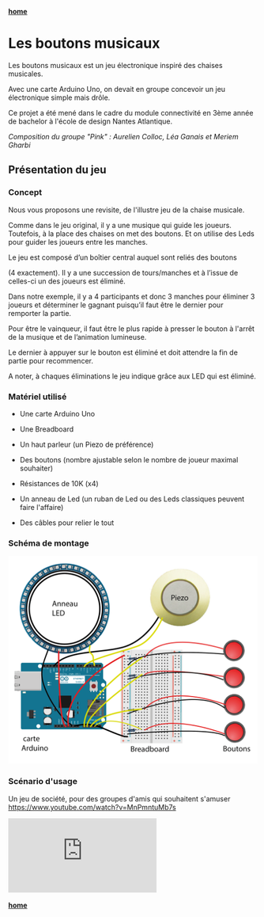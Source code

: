 
[**home**](../README.md)

# Les boutons musicaux
 
Les boutons musicaux est un jeu électronique inspiré des chaises musicales.

Avec une carte Arduino Uno, on devait en groupe concevoir un jeu électronique simple mais drôle.

Ce projet a été mené dans le cadre du module connectivité en 3ème année de bachelor à l'école de design Nantes Atlantique.

*Composition du groupe "Pink" : Aurelien Colloc, Léa Ganais et Meriem Gharbi*

 
## Présentation du jeu 

### Concept

 
Nous vous proposons une revisite, de l'illustre jeu de la chaise musicale.

Comme dans le jeu original, il y a une musique qui guide les joueurs. Toutefois, à la place des chaises on met des boutons. Et on utilise des Leds pour guider les joueurs entre les manches.

Le jeu est composé d’un boîtier central auquel sont reliés des boutons

(4 exactement). Il y a une succession de tours/manches et à l’issue de celles-ci un des joueurs est éliminé.

Dans notre exemple, il y a 4 participants et donc 3 manches pour éliminer 3 joueurs et déterminer le gagnant puisqu’il faut être le dernier pour remporter la partie.

Pour être le vainqueur, il faut être le plus rapide à presser le bouton à l'arrêt de la musique et de l’animation lumineuse.

Le dernier à appuyer sur le bouton est éliminé et doit attendre la fin de partie pour recommencer.

A noter, à chaques éliminations le jeu indique grâce aux LED qui est éliminé.

  

### Matériel utilisé

- Une carte Arduino Uno

- Une Breadboard

- Un haut parleur (un Piezo de préférence)

- Des boutons (nombre ajustable selon le nombre de joueur maximal souhaiter)

- Résistances de 10K (x4)

- Un anneau de Led (un ruban de Led ou des Leds classiques peuvent faire l'affaire)

- Des câbles pour relier le tout

### Schéma de montage

![montage](schema_final.png)


### Scénario d'usage
Un jeu de société, pour des groupes d'amis qui souhaitent s'amuser 
https://www.youtube.com/watch?v=MnPmntuMb7s

<div>
<iframe src="https://www.youtube.com/embed/MnPmntuMb7s" frameborder="0" allow="accelerometer; autoplay; encrypted-media; gyroscope; picture-in-picture" allowfullscreen></iframe>
</div>

[**home**](../README.md)